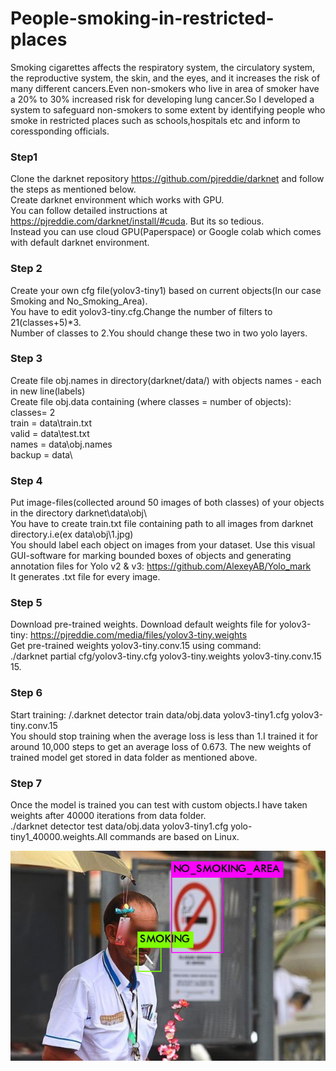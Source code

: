 # People-smoking-in-restricted-places
Smoking cigarettes affects the respiratory system, the circulatory system, the reproductive system, the skin, and the eyes, and it increases the risk of many different cancers.Even non-smokers who live in area of smoker have a 20% to 30% increased risk for developing lung cancer.So I developed a system to safeguard non-smokers to some extent by identifying people who smoke in restricted places such as schools,hospitals etc and inform to coressponding officials.
### Step1 ###
Clone the darknet repository https://github.com/pjreddie/darknet and follow the steps as mentioned below. \
Create darknet environment which works with GPU.\
You can follow detailed instructions at https://pjreddie.com/darknet/install/#cuda. But its so tedious.\
Instead you can use cloud GPU(Paperspace) or Google colab which comes with default darknet environment.
### Step 2 ###
Create your own cfg file(yolov3-tiny1) based on current objects(In our case Smoking and No_Smoking_Area).\
You have to edit yolov3-tiny.cfg.Change the number of filters to 21(classes+5)*3.\
Number of classes to 2.You should change these two in two yolo layers.
### Step 3 ###
Create file obj.names in directory(darknet/data/)  with objects names - each in new line(labels)\
Create file obj.data  containing (where classes = number of objects):\
classes= 2 \
train  = data\train.txt \
valid  = data\test.txt \
names = data\obj.names \
backup = data\ 
### Step 4 ###
Put image-files(collected around 50 images of both classes) of your objects in the directory darknet\data\obj\ \
You have to create train.txt file containing path to all images from darknet directory.i.e(ex data\obj\1.jpg) \
You should label each object on images from your dataset. Use this visual GUI-software for marking bounded boxes of objects and generating annotation files for Yolo v2 & v3: https://github.com/AlexeyAB/Yolo_mark \
It generates .txt file for every image.
### Step 5 ###
Download pre-trained weights.
Download default weights file for yolov3-tiny: https://pjreddie.com/media/files/yolov3-tiny.weights \
Get pre-trained weights yolov3-tiny.conv.15 using command: \
./darknet partial cfg/yolov3-tiny.cfg yolov3-tiny.weights yolov3-tiny.conv.15 15.
### Step 6 ###
Start training:   /.darknet detector train data/obj.data yolov3-tiny1.cfg yolov3-tiny.conv.15 \
You should stop training when the average loss is less than 1.I trained it for around 10,000 steps to get an average loss of 0.673.
The new weights of trained model get stored in data folder as mentioned above.
### Step 7 ###
Once the model is trained you can test with custom objects.I have taken weights after 40000 iterations from data folder.\
./darknet detector test data/obj.data yolov3-tiny1.cfg yolo-tiny1_40000.weights.All commands are based on Linux. 

![GitHub Logo](/predictions/1.jpg)

